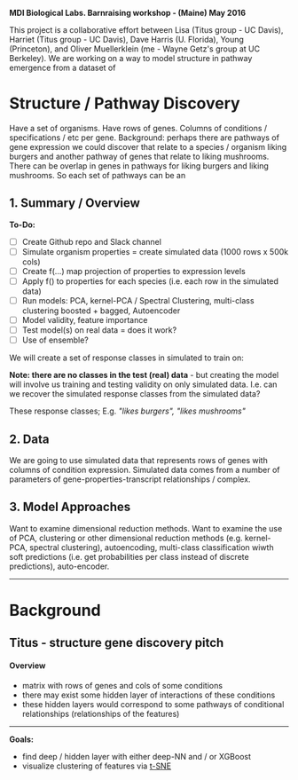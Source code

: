 <strong>MDI Biological Labs. Barnraising workshop - (Maine) May 2016</strong>

This project is a collaborative effort between Lisa (Titus group - UC Davis), Harriet (Titus group - UC Davis), Dave Harris (U. Florida), Young (Princeton), and Oliver Muellerklein (me - Wayne Getz's group at UC Berkeley). We are working on a way to model structure in pathway emergence from a dataset of

# Structure / Pathway Discovery

Have a set of organisms. Have rows of genes. Columns of conditions / specifications / etc per gene. Background: perhaps there are pathways of gene expression we could discover that relate to a species / organism liking burgers and another pathway of genes that relate to liking mushrooms. There can be overlap in genes in pathways for liking burgers and liking mushrooms. So each set of pathways can be an

## 1. Summary / Overview

<strong>To-Do:</strong>

- [ ] Create Github repo and Slack channel
- [ ] Simulate organism properties = create simulated data (1000 rows x 500k cols)
- [ ] Create f(...) map projection of properties to expression levels
- [ ] Apply f() to properties for each species (i.e. each row in the simulated data)
- [ ] Run models: PCA, kernel-PCA / Spectral Clustering, multi-class clustering boosted + bagged, Autoencoder
- [ ] Model validity, feature importance
- [ ] Test model(s) on real data = does it work?
- [ ] Use of ensemble?

We will create a set of response classes in simulated to train on:

**Note: there are no classes in the test (real) data** - but creating the model will involve us training and testing validity on only simulated data. I.e. can we recover the simulated response classes from the simulated data?

These response classes;
E.g. *"likes burgers", "likes mushrooms"*

## 2. Data

We are going to use simulated data that represents rows of genes with columns of condition expression. Simulated data comes from a number of parameters of gene-properties-transcript relationships / complex. 

## 3. Model Approaches

Want to examine dimensional reduction methods. Want to examine the use of PCA, clustering or other dimensional reduction methods (e.g. kernel-PCA, spectral clustering), autoencoding, multi-class classification wiwth soft predictions (i.e. get probabilities per class instead of discrete predictions), auto-encoder.

<hr>

# Background

## Titus - structure gene discovery pitch

#### Overview

- matrix with rows of genes and cols of some conditions
- there may exist some hidden layer of interactions of these conditions
- these hidden layers would correspond to some pathways of conditional relationships (relationships of the features)

<hr>

<strong>Goals:</strong>

- find deep / hidden layer with either deep-NN and / or XGBoost
- visualize clustering of features via [t-SNE](https://lvdmaaten.github.io/tsne/)

